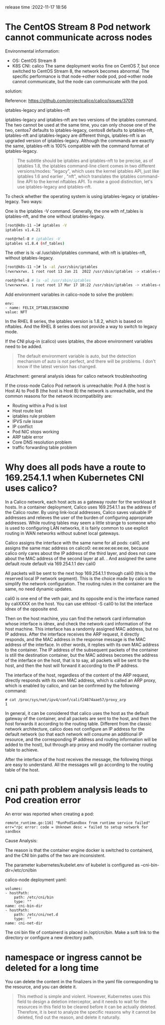 release time :2022-11-17 18:56

# The CentOS Stream 8 Pod network cannot communicate across nodes
Environmental information:
* OS: CentOS Stream 8
* K8S CNI: calico
The same deployment works fine on CentOS 7, but once switched to CentOS Stream 8, the network becomes abnormal. The specific performance is that node->other node pod, pod->other node cannot communicate, but the node can communicate with the pod.

solution:

Reference: https://github.com/projectcalico/calico/issues/3709

iptables-legacy and iptables-nft

iptables-legacy and iptables-nft are two versions of the iptables command. The two cannot be used at the same time, you can only choose one of the two, centos7 defaults to iptables-legacy, centos8 defaults to iptables-nft, iptables-nft and iptables-legacy are different things, iptables-nft is an upgraded version of iptables-legacy. Although the commands are exactly the same, iptables-nft is 100% compatible with the command format of iptables-legacy.

> The subtitle should be iptables and iptables-nft to be precise, as of iptables 1.8, the iptables command-line client comes in two different versions/modes: "legacy", which uses the kernel iptables API, just like iptables 1.6 and earlier , "nft", which translates the iptables command-line API to the kernel nftables API. To make a good distinction, let's use iptables-legacy and iptables-nft.

To check whether the operating system is using iptables-legacy or iptables-legacy. Two ways:

One is the iptables -V command. Generally, the one with nf_tables is iptables-nft, and the one without iptables-legacy.

```bash
[root@k8s-11 ~]# iptables -V
iptables v1.4.21
```

```bash
root@rhel-8 # iptables -V
iptables v1.8.4 (nf_tables)
```

The other is ls -al /usr/sbin/iptables command, with nft is iptables-nft, without iptables-legacy.

```bash
[root@k8s-11 ~]# ls -al /usr/sbin/iptables
lrwxrwxrwx. 1 root root 13 Jan 21  2022 /usr/sbin/iptables -> xtables-multi
```

```bash
root@rhel-8 # ls -al /usr/sbin/iptables
lrwxrwxrwx. 1 root root 17 Mar 17 10:22 /usr/sbin/iptables -> xtables-nft-multi
```

Add environment variables in calico-node to solve the problem:

    env:
    - name: FELIX_IPTABLESBACKEND
    value: NFT


In the RHEL 8 series, the iptables version is 1.8.2, which is based on nftables. And the RHEL 8 series does not provide a way to switch to legacy mode.

If the CNI plug-in (calico) uses iptables, the above environment variables need to be added.

> The default environment variable is auto, but the detection mechanism of auto is not perfect, and there will be problems. I don't know if the latest version has changed.

Attachment: general analysis ideas for calico network troubleshooting

If the cross-node Calico Pod network is unreachable: Pod A (the host is Host A) to Pod B (the host is Host B) the network is unreachable, and the common reasons for the network incompatibility are:
* Routing within a Pod is lost
* Host route lost
* iptables rule problem
* IPVS rule issue
* IP conflict
* Pod NIC stops working
* ARP table error
* Core DNS resolution problem
* traffic forwarding table problem


# Why does all pods have a route to 169.254.1.1 when Kubernetes CNI uses calico?
In a Calico network, each host acts as a gateway router for the workload it hosts. In a container deployment, Calico uses 169.254.1.1 as the address of the Calico router. By using link-local addresses, Calico saves valuable IP addresses and relieves the user of the burden of configuring appropriate addresses. While routing tables may seem a little strange to someone who is used to configuring LAN networks, it is fairly common to use explicit routing in WAN networks without subnet local gateways.

Calico assigns the interface with the same name for all pods: cali0, and assigns the same mac address on calico0: ee:ee:ee:ee:ee:ee, because calico only cares about the IP address of the third layer, and does not care about the MAC address of the second layer at all. . And assigned the same default route default via 169.254.1.1 dev cali0

All packets will be sent to the next hop 169.254.1.1 through cali0 (this is the reserved local IP network segment). This is the choice made by calico to simplify the network configuration. The routing rules in the container are the same, no need dynamic updates.

cali0 is one end of the veth pair, and its opposite end is the interface named by caliXXXX on the host. You can use ethtool -S cali0 to list the interface idnex of the opposite end.

Then on the host machine, you can find the network card information whose interface is idnex, and check the network card information of the host machine. This interface has a randomly assigned MAC address, but no IP address. After the interface receives the ARP request, it directly responds, and the MAC address in the response message is the MAC address of the interface. In other words, it replies with its own MAC address to the container. The IP address of the subsequent packets of the container is still the destination container, but the MAC address becomes the address of the interface on the host, that is to say, all packets will be sent to the host, and then the host will forward it according to the IP address.

The interface of the host, regardless of the content of the ARP request, directly responds with its own MAC address, which is called an ARP proxy, which is enabled by calico, and can be confirmed by the following command:

    # cat /proc/sys/net/ipv4/conf/calif24874aae57/proxy_arp
    1

In general, it can be considered that calico uses the host as the default gateway of the container, and all packets are sent to the host, and then the host forwards it according to the routing table. Different from the classic network architecture, calico does not configure an IP address for the default network (so that each network will consume an additional IP resource, and the corresponding IP address and routing information will be added to the host), but through arp proxy and modify the container routing table to achieve.

After the interface of the host receives the message, the following things are easy to understand. All the messages will go according to the routing table of the host.

# cni path problem analysis leads to Pod creation error
An error was reported when creating a pod:

    remote_runtime.go:116] "RunPodSandbox from runtime service failed" err="rpc error: code = Unknown desc = failed to setup network for sandbox 

Cause Analysis:

The reason is that the container engine docker is switched to containerd, and the CNI bin paths of the two are inconsistent.

The parameter kubernetes/kubelet.env of kubelet is configured as –cni-bin-dir=/etc/cni/bin

calico-node deployment yaml:

    volumes:
    - hostPath:
        path: /etc/cni/bin
        type: ""
    name: cni-bin-dir
    - hostPath:
        path: /etc/cni/net.d
        type: ""
    name: cni-net-dir


The cni bin file of containerd is placed in /opt/cni/bin. Make a soft link to the directory or configure a new directory path.

# namespace or ingress cannot be deleted for a long time


You can delete the content in the finalizers in the yaml file corresponding to the resource, and you can delete it.

> This method is simple and violent. However, Kubernetes uses this field to design a deletion interceptor, and it needs to wait for the resources in this field to be cleared before it can be actually deleted. Therefore, it is best to analyze the specific reasons why it cannot be deleted, find out the reason, and delete it naturally.
